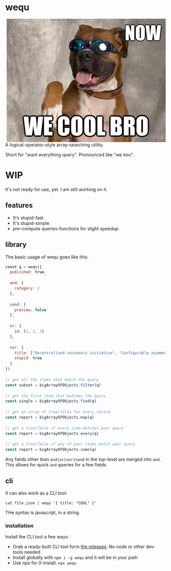# wequ

<img src="./logo.jpg" alt="now we cool bro (picture of dog with sunglasses)" align="right" />

A logical-operator-style array-searching utility.

Short for "want everything query". Pronounced like "we koo".

# WIP

It's not ready for use, yet. I am still working on it.


## features

- It's stupid-fast
- It's stupid-simple
- pre-compute queries-functions for slight speedup


## library

The basic usage of wequ goes like this:

```js
const q = wequ({
  published: true,

  and: {
    category: 2
  },
  
  nand: {
    preview: false
  },

  or: {
    id: [1, 2, 3]
  },

  nor: {
    title: ["Decentralized secondary initiative", "Configurable asymmetric alliance"],
    stupid: true
  }
})

// get all the items that match the query
const subset = bigArrayOfObjects.filter(q)

// get the first item that matches the query
const single = bigArrayOfObjects.find(q)

// get an array of true/false for every record
const report = bigArrayOfObjects.map(q)

// get a true/false if every item matches your query
const report = bigArrayOfObjects.every(q)

// get a true/false if any of your items match your query
const report = bigArrayOfObjects.some(q)
```

Any fields other than `and|or|nor|nand` in the top-level are merged into `and`. This allows for quick `and` queries for a few fields.

## cli

It can also work as a CLI tool:

```
cat file.json | wequ '{ title: "COOL" }'
```

THe syntax is javascript, in a string.

### installation

Install the CLI tool a few ways:

- Grab a ready-built CLI tool form [the releases](https://github.com/konsumer/wequ/releases). No node or other dev-tools needed.
- Install globally with `npm i -g wequ` and it will be in your path
- Use npx for 0-install: `npx wequ`